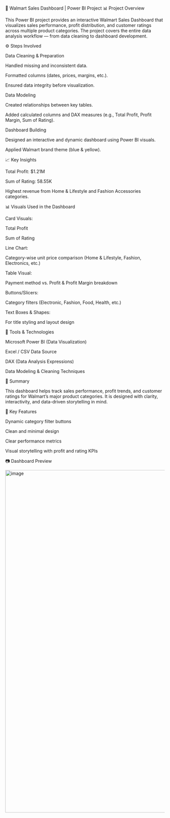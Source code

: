 🛒 Walmart Sales Dashboard | Power BI Project
📊 Project Overview

This Power BI project provides an interactive Walmart Sales Dashboard that visualizes sales performance, profit distribution, and customer ratings across multiple product categories.
The project covers the entire data analysis workflow — from data cleaning to dashboard development.

⚙️ Steps Involved

Data Cleaning & Preparation

Handled missing and inconsistent data.

Formatted columns (dates, prices, margins, etc.).

Ensured data integrity before visualization.

Data Modeling

Created relationships between key tables.

Added calculated columns and DAX measures (e.g., Total Profit, Profit Margin, Sum of Rating).

Dashboard Building

Designed an interactive and dynamic dashboard using Power BI visuals.

Applied Walmart brand theme (blue & yellow).

📈 Key Insights

Total Profit: $1.21M

Sum of Rating: 58.55K

Highest revenue from Home & Lifestyle and Fashion Accessories categories.

📊 Visuals Used in the Dashboard

Card Visuals:

Total Profit

Sum of Rating

Line Chart:

Category-wise unit price comparison (Home & Lifestyle, Fashion, Electronics, etc.)

Table Visual:

Payment method vs. Profit & Profit Margin breakdown

Buttons/Slicers:

Category filters (Electronic, Fashion, Food, Health, etc.)

Text Boxes & Shapes:

For title styling and layout design

🧠 Tools & Technologies

Microsoft Power BI (Data Visualization)

Excel / CSV Data Source

DAX (Data Analysis Expressions)

Data Modeling & Cleaning Techniques

🧾 Summary

This dashboard helps track sales performance, profit trends, and customer ratings for Walmart’s major product categories.
It is designed with clarity, interactivity, and data-driven storytelling in mind.

🌟 Key Features

Dynamic category filter buttons

Clean and minimal design

Clear performance metrics

Visual storytelling with profit and rating KPIs

📷 Dashboard Preview


<img width="1920" height="1080" alt="image" src="https://github.com/user-attachments/assets/b6009031-4c49-49e0-a33b-83f93ab16195" />

